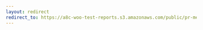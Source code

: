 ```yaml
---
layout: redirect
redirect_to: https://a8c-woo-test-reports.s3.amazonaws.com/public/pr-merge/37246/api/index.html
---
```

